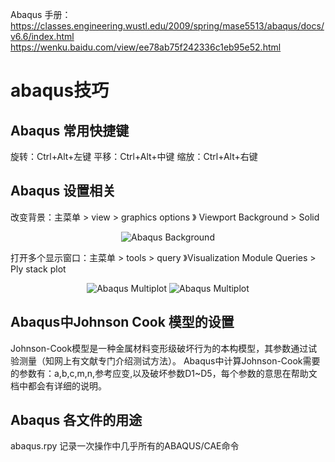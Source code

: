 Abaqus 手册：https://classes.engineering.wustl.edu/2009/spring/mase5513/abaqus/docs/v6.6/index.html
https://wenku.baidu.com/view/ee78ab75f242336c1eb95e52.html
# abaqus技巧

## Abaqus 常用快捷键
旋转：Ctrl+Alt+左键
平移：Ctrl+Alt+中键
缩放：Ctrl+Alt+右键

## Abaqus 设置相关
改变背景：主菜单 > view > graphics options 》 Viewport Background > Solid
<div align=center>

![Abaqus Background](https://github.com/youshenfan/abaqus-/blob/master/pics/abaqus-background.PNG)
</div>

打开多个显示窗口：主菜单 > tools > query 》Visualization Module Queries > Ply stack plot
<div align=center>

![Abaqus Multiplot](https://github.com/youshenfan/Abaqus/blob/master/pics/abaqus-ply%20stack%20plot.PNG)
![Abaqus Multiplot](https://github.com/youshenfan/Abaqus/blob/master/pics/abaqus-ply%20stack%20plot2.PNG)

</div>



## Abaqus中Johnson Cook 模型的设置

Johnson-Cook模型是一种金属材料变形级破坏行为的本构模型，其参数通过试验测量（知网上有文献专门介绍测试方法）。
Abaqus中计算Johnson-Cook需要的参数有：a,b,c,m,n,参考应变,以及破坏参数D1~D5，每个参数的意思在帮助文档中都会有详细的说明。


## Abaqus 各文件的用途
abaqus.rpy  记录一次操作中几乎所有的ABAQUS/CAE命令
